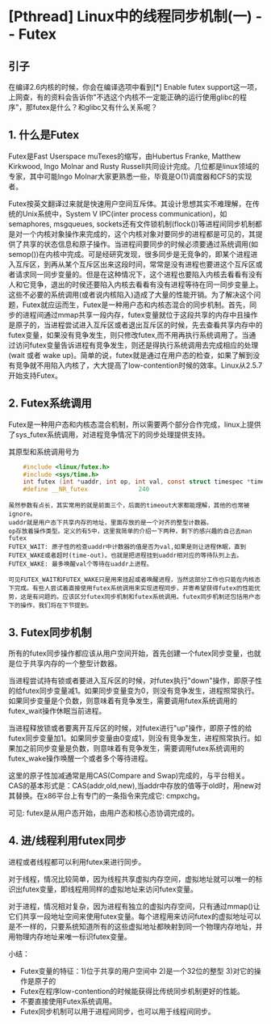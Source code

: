 # [Pthread] Linux中的线程同步机制(一) -- Futex


## 引子
在编译2.6内核的时候，你会在编译选项中看到[*] Enable futex support这一项，上网查，有的资料会告诉你"不选这个内核不一定能正确的运行使用glibc的程序"，那futex是什么？和glibc又有什么关系呢？

## 1. 什么是Futex
Futex是Fast Userspace muTexes的缩写，由Hubertus Franke, Matthew Kirkwood, Ingo Molnar and Rusty Russell共同设计完成。几位都是linux领域的专家，其中可能Ingo Molnar大家更熟悉一些，毕竟是O(1)调度器和CFS的实现者。

Futex按英文翻译过来就是快速用户空间互斥体。其设计思想其实不难理解，在传统的Unix系统中，System V IPC(inter process communication)，如 semaphores, msgqueues, sockets还有文件锁机制(flock())等进程间同步机制都是对一个内核对象操作来完成的，这个内核对象对要同步的进程都是可见的，其提供了共享的状态信息和原子操作。当进程间要同步的时候必须要通过系统调用(如semop())在内核中完成。可是经研究发现，很多同步是无竞争的，即某个进程进入互斥区，到再从某个互斥区出来这段时间，常常是没有进程也要进这个互斥区或者请求同一同步变量的。但是在这种情况下，这个进程也要陷入内核去看看有没有人和它竞争，退出的时侯还要陷入内核去看看有没有进程等待在同一同步变量上。这些不必要的系统调用(或者说内核陷入)造成了大量的性能开销。为了解决这个问题，Futex就应运而生，Futex是一种用户态和内核态混合的同步机制。首先，同步的进程间通过mmap共享一段内存，futex变量就位于这段共享的内存中且操作是原子的，当进程尝试进入互斥区或者退出互斥区的时候，先去查看共享内存中的futex变量，如果没有竞争发生，则只修改futex,而不用再执行系统调用了。当通过访问futex变量告诉进程有竞争发生，则还是得执行系统调用去完成相应的处理(wait 或者 wake up)。简单的说，futex就是通过在用户态的检查，如果了解到没有竞争就不用陷入内核了，大大提高了low-contention时候的效率。Linux从2.5.7开始支持Futex。

## 2. Futex系统调用
Futex是一种用户态和内核态混合机制，所以需要两个部分合作完成，linux上提供了sys_futex系统调用，对进程竞争情况下的同步处理提供支持。

其原型和系统调用号为

```c
    #include <linux/futex.h>
    #include <sys/time.h>
    int futex (int *uaddr, int op, int val, const struct timespec *timeout,int *uaddr2, int val3);
    #define __NR_futex              240
```
  
    虽然参数有点长，其实常用的就是前面三个，后面的timeout大家都能理解，其他的也常被ignore。
    uaddr就是用户态下共享内存的地址，里面存放的是一个对齐的整型计数器。
    op存放着操作类型。定义的有5中，这里我简单的介绍一下两种，剩下的感兴趣的自己去man futex
    FUTEX_WAIT: 原子性的检查uaddr中计数器的值是否为val,如果是则让进程休眠，直到FUTEX_WAKE或者超时(time-out)。也就是把进程挂到uaddr相对应的等待队列上去。
    FUTEX_WAKE: 最多唤醒val个等待在uaddr上进程。
    
    可见FUTEX_WAIT和FUTEX_WAKE只是用来挂起或者唤醒进程，当然这部分工作也只能在内核态下完成。有些人尝试着直接使用futex系统调用来实现进程同步，并寄希望获得futex的性能优势，这是有问题的。应该区分futex同步机制和futex系统调用。futex同步机制还包括用户态下的操作，我们将在下节提到。
        
## 3. Futex同步机制
所有的futex同步操作都应该从用户空间开始，首先创建一个futex同步变量，也就是位于共享内存的一个整型计数器。

当进程尝试持有锁或者要进入互斥区的时候，对futex执行"down"操作，即原子性的给futex同步变量减1。如果同步变量变为0，则没有竞争发生，进程照常执行。如果同步变量是个负数，则意味着有竞争发生，需要调用futex系统调用的futex_wait操作休眠当前进程。

当进程释放锁或者要离开互斥区的时候，对futex进行"up"操作，即原子性的给futex同步变量加1。如果同步变量由0变成1，则没有竞争发生，进程照常执行。如果加之前同步变量是负数，则意味着有竞争发生，需要调用futex系统调用的futex_wake操作唤醒一个或者多个等待进程。

这里的原子性加减通常是用CAS(Compare and Swap)完成的，与平台相关。CAS的基本形式是：CAS(addr,old,new),当addr中存放的值等于old时，用new对其替换。在x86平台上有专门的一条指令来完成它: cmpxchg。

可见: futex是从用户态开始，由用户态和核心态协调完成的。

## 4. 进/线程利用futex同步
进程或者线程都可以利用futex来进行同步。

对于线程，情况比较简单，因为线程共享虚拟内存空间，虚拟地址就可以唯一的标识出futex变量，即线程用同样的虚拟地址来访问futex变量。

对于进程，情况相对复杂，因为进程有独立的虚拟内存空间，只有通过mmap()让它们共享一段地址空间来使用futex变量。每个进程用来访问futex的虚拟地址可以是不一样的，只要系统知道所有的这些虚拟地址都映射到同一个物理内存地址，并用物理内存地址来唯一标识futex变量。 
      
小结：

- Futex变量的特征：1)位于共享的用户空间中 2)是一个32位的整型 3)对它的操作是原子的
- Futex在程序low-contention的时候能获得比传统同步机制更好的性能。
- 不要直接使用Futex系统调用。
- Futex同步机制可以用于进程间同步，也可以用于线程间同步。